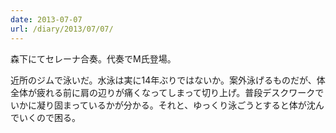 ```yaml
---
date: 2013-07-07
url: /diary/2013/07/07/
---
```


森下にてセレーナ合奏。代奏でM氏登場。

近所のジムで泳いだ。水泳は実に14年ぶりではないか。案外泳げるものだが、体全体が疲れる前に肩の辺りが痛くなってしまって切り上げ。普段デスクワークでいかに凝り固まっているかが分かる。それと、ゆっくり泳ごうとすると体が沈んでいくので困る。